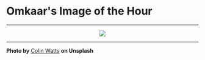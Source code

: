 # Omkaar's Image of the Hour

---

<div align="center">

<a href="https://unsplash.com/photos/volcanic-landscape-under-a-dramatic-cloudy-sky-YwwUXa6NvX4">
  <img src="https://images.unsplash.com/photo-1750779940304-95eb48d09b5c?crop=entropy&cs=tinysrgb&fit=max&fm=jpg&ixid=M3w3NjA2Nzh8MHwxfHJhbmRvbXx8fHx8fHx8fDE3NTMyODI4MDB8&ixlib=rb-4.1.0&q=80&w=1080" style="max-width:100%; height:auto;">
</a>



</div>

---

**Photo by** [Colin Watts](https://unsplash.com/@colinwatts) **on Unsplash**
